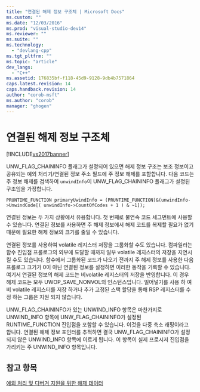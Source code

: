 ```yaml
---
title: "연결된 해제 정보 구조체 | Microsoft Docs"
ms.custom: ""
ms.date: "12/03/2016"
ms.prod: "visual-studio-dev14"
ms.reviewer: ""
ms.suite: ""
ms.technology: 
  - "devlang-cpp"
ms.tgt_pltfrm: ""
ms.topic: "article"
dev_langs: 
  - "C++"
ms.assetid: 176835bf-f118-45d9-9128-9db4b7571864
caps.latest.revision: 14
caps.handback.revision: 14
author: "corob-msft"
ms.author: "corob"
manager: "ghogen"
---
```

# 연결된 해제 정보 구조체
[!INCLUDE[vs2017banner](../assembler/inline/includes/vs2017banner.md)]

UNW\_FLAG\_CHAININFO 플래그가 설정되어 있으면 해제 정보 구조는 보조 정보이고 공유되는 예외 처리기\/연결된 정보 주소 필드에 주 정보 해제를 포함합니다.  다음 코드는 주 정보 해제를 검색하여 `unwindInfo`이 UNW\_FLAG\_CHAININFO 플래그가 설정된 구조임을 가정합니다.  
  
```  
PRUNTIME_FUNCTION primaryUwindInfo = (PRUNTIME_FUNCTION)&(unwindInfo->UnwindCode[( unwindInfo->CountOfCodes + 1 ) & ~1]);  
```  
  
 연결된 정보는 두 가지 상황에서 유용합니다.  첫 번째로 불연속 코드 세그먼트에 사용할 수 있습니다.  연결된 정보를 사용하면 주 해제 정보에서 해제 코드를 복제할 필요가 없기 때문에 필요한 해제 정보의 크기를 줄일 수 있습니다.  
  
 연결된 정보를 사용하여 volatile 레지스터 저장을 그룹화할 수도 있습니다.  컴파일러는 함수 진입점 프롤로그의 외부에 도달할 때까지 일부 volatile 레지스터의 저장을 지연시킬 수도 있습니다.  함수에서 그룹화된 코드가 나오기 전까지 주 해제 정보를 사용한 다음 프롤로그 크기가 0이 아닌 연결된 정보를 설정하면 이러한 동작을 기록할 수 있습니다. 여기서 연결된 정보의 해제 코드는 비volatile 레지스터의 저장을 반영합니다.  이 경우 해제 코드는 모두 UWOP\_SAVE\_NONVOL의 인스턴스입니다.  밀어넣기를 사용 하 여 비 volatile 레지스터를 저장 하거나 추가 고정된 스택 할당을 통해 RSP 레지스터를 수정 하는 그룹은 지원 되지 않습니다.  
  
 UNW\_FLAG\_CHAININFO가 있는 UNWIND\_INFO 항목은 마찬가지로 UNWIND\_INFO 항목에 UNW\_FLAG\_CHAININFO가 설정된 RUNTIME\_FUNCTION 진입점을 포함할 수 있습니다. 이것을 다중 축소 래핑이라고 합니다.  연결된 해제 정보 포인터를 추적하면 결국 UNW\_FLAG\_CHAININFO가 설정되지 않은 UNWIND\_INFO 항목에 이르게 됩니다. 이 항목이 실제 프로시저 진입점을 가리키는 주 UNWIND\_INFO 항목입니다.  
  
## 참고 항목  
 [예외 처리 및 디버거 지원을 위한 해제 데이터](../build/unwind-data-for-exception-handling-debugger-support.md)